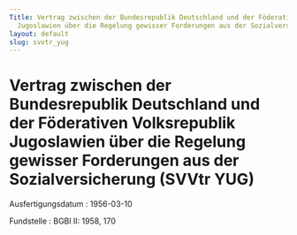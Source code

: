 ```yaml
---
Title: Vertrag zwischen der Bundesrepublik Deutschland und der Föderativen Volksrepublik
  Jugoslawien über die Regelung gewisser Forderungen aus der Sozialversicherung
layout: default
slug: svvtr_yug
---
```


# Vertrag zwischen der Bundesrepublik Deutschland und der Föderativen Volksrepublik Jugoslawien über die Regelung gewisser Forderungen aus der Sozialversicherung (SVVtr YUG)

Ausfertigungsdatum
:   1956-03-10

Fundstelle
:   BGBl II: 1958, 170

